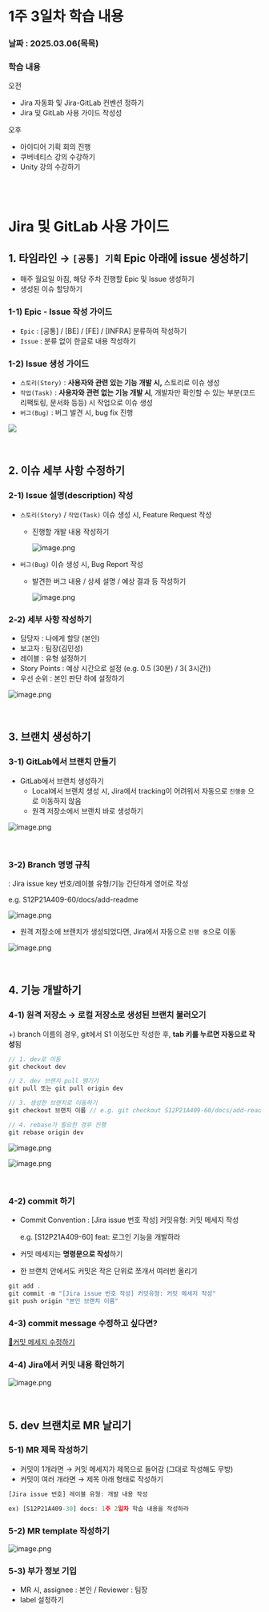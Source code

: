 # 1주 3일차 학습 내용  


### 날짜 : 2025.03.06(목목)

### 학습 내용 
오전
- Jira 자동화 및 Jira-GitLab 컨벤션 정하기
- Jira 및 GitLab 사용 가이드 작성성

오후
- 아이디어 기획 회의 진행
- 쿠버네티스 강의 수강하기
- Unity 강의 수강하기



<br><br>

# Jira 및 GitLab 사용 가이드 

## 1. 타임라인 → `[공통] 기획`  Epic 아래에 issue 생성하기

- 매주 월요일 아침, 해당 주차 진행할 Epic 및 Issue 생성하기
- 생성된 이슈 할당하기

### 1-1) Epic - Issue 작성 가이드

- `Epic` : [공통] / [BE] / [FE] / [INFRA] 분류하여 작성하기
- `Issue` : 분류 없이 한글로 내용 작성하기

### 1-2) Issue 생성 가이드

- `스토리(Story)` : **사용자와 관련 있는 기능 개발 시,** 스토리로 이슈 생성
- `작업(Task)` : **사용자와 관련 없는 기능 개발 시**, 개발자만 확인할 수 있는 부분(코드 리팩토링, 문서화 등등) 시 작업으로 이슈 생성
- `버그(Bug)` : 버그 발견 시, bug fix 진행

![](https://file.notion.so/f/f/b5e9c3b3-b372-4ed7-9136-622c310b6aeb/8de2d24d-2454-4a3b-a66a-b6ee615c224e/image.png?table=block&id=1aee783c-8bfc-80e0-88cb-cf7de58b5cae&spaceId=b5e9c3b3-b372-4ed7-9136-622c310b6aeb&expirationTimestamp=1741276800000&signature=1PXBu8Girr4TrBKOh2eSdRg2jH-hx_rAV5vMuesaZoE&downloadName=image.png)

<br>

## 2. 이슈 세부 사항 수정하기

### 2-1) Issue 설명(description) 작성

- `스토리(Story)` / `작업(Task)`  이슈 생성 시, Feature Request 작성
    - 진행할 개발 내용 작성하기
        
        ![image.png](https://file.notion.so/f/f/b5e9c3b3-b372-4ed7-9136-622c310b6aeb/85be191c-ac51-4d5c-ac6a-d55e184c3735/image.png?table=block&id=1aee783c-8bfc-8040-b0ad-e92724edc238&spaceId=b5e9c3b3-b372-4ed7-9136-622c310b6aeb&expirationTimestamp=1741276800000&signature=S6YkxsPlVmTr95W_dSBkhl9H701fSWuUIY494HqWXdA&downloadName=image.png)
        

- `버그(Bug)` 이슈 생성 시, Bug  Report 작성
    - 발견한 버그 내용 / 상세 설명 / 예상 결과 등 작성하기
        
        ![image.png](https://file.notion.so/f/f/b5e9c3b3-b372-4ed7-9136-622c310b6aeb/0c237299-d453-4749-b781-e06fb99c20fd/image.png?table=block&id=1aee783c-8bfc-8065-bb21-ccdce07169a7&spaceId=b5e9c3b3-b372-4ed7-9136-622c310b6aeb&expirationTimestamp=1741276800000&signature=ZCnW3J6bgCJ02SnbgI7J90MbzEYGHkN09ZY-TTmfLMY&downloadName=image.png)
        

### 2-2) 세부 사항 작성하기

- 담당자 : 나에게 할당 (본인)
- 보고자 : 팀장(김민성)
- 레이블 : 유형 설정하기
- Story Points : 예상 시간으로 설정 (e.g. 0.5 (30분) / 3( 3시간))
- 우선 순위 : 본인 판단 하에 설정하기

![image.png](https://file.notion.so/f/f/b5e9c3b3-b372-4ed7-9136-622c310b6aeb/00141fdb-ab8d-48da-bca0-879895c8893b/image.png?table=block&id=1aee783c-8bfc-8024-b8ce-cb266bd26925&spaceId=b5e9c3b3-b372-4ed7-9136-622c310b6aeb&expirationTimestamp=1741276800000&signature=U7qcUOSOa057AWiaw4hEWc0jq4Bb54k5OLaTMUh5538&downloadName=image.png)

<br>

## 3. 브랜치 생성하기

### 3-1) GitLab에서 브랜치 만들기

- GitLab에서 브랜치 생성하기
    - Local에서 브랜치 생성 시, Jira에서 tracking이 어려워서 자동으로 `진행중` 으로 이동하지 않음
    - 원격 저장소에서 브랜치 바로 생성하기

![image.png](https://file.notion.so/f/f/b5e9c3b3-b372-4ed7-9136-622c310b6aeb/a5d77499-debd-4182-8ff6-4c751657d49d/image.png?table=block&id=1aee783c-8bfc-80c1-8afd-effc8c513253&spaceId=b5e9c3b3-b372-4ed7-9136-622c310b6aeb&expirationTimestamp=1741276800000&signature=H-Dx5m8HIJWzw0IzBbZSGuy5QXTap-swYYZAeEGwlmk&downloadName=image.png)

<br>

### 3-2) Branch 명명 규칙

: Jira issue key 번호/레이블 유형/기능 간단하게 영어로 작성

e.g. S12P21A409-60/docs/add-readme

![image.png](https://file.notion.so/f/f/b5e9c3b3-b372-4ed7-9136-622c310b6aeb/2d9aa099-0947-46e8-89ff-cd1a0ba1a24b/image.png?table=block&id=1aee783c-8bfc-80e9-aaf2-d4e514a4f7f8&spaceId=b5e9c3b3-b372-4ed7-9136-622c310b6aeb&expirationTimestamp=1741276800000&signature=WrSTNuZiK1PLGFUVG72W5NziBeVZTM5Icqp05423qaI&downloadName=image.png)

- 원격 저장소에 브랜치가 생성되었다면, Jira에서 자동으로 `진행 중`으로 이동

![image.png](https://file.notion.so/f/f/b5e9c3b3-b372-4ed7-9136-622c310b6aeb/fcee293d-2bec-4d31-b69a-0d82840b0b33/image.png?table=block&id=1aee783c-8bfc-805b-9d3a-da78a5d382d4&spaceId=b5e9c3b3-b372-4ed7-9136-622c310b6aeb&expirationTimestamp=1741276800000&signature=DFHAXSCJJV0PpNT97H3IR3UtPmrugXP0IFdcAQ4fi7Q&downloadName=image.png)

<br>

## 4. 기능 개발하기

### 4-1) 원격 저장소 → 로컬 저장소로 생성된 브랜치 불러오기

+) branch 이름의 경우, git에서 S1 이정도만 작성한 후, **tab 키를 누르면 자동으로 작성**됨

```jsx
// 1. dev로 이동
git checkout dev 

// 2. dev 브랜치 pull 땡기기
git pull 또는 git pull origin dev 

// 3. 생성한 브랜치로 이동하기
git checkout 브랜치 이름 // e.g. git checkout S12P21A409-60/docs/add-readme

// 4. rebase가 필요한 경우 진행
git rebase origin dev
```

![image.png](https://file.notion.so/f/f/b5e9c3b3-b372-4ed7-9136-622c310b6aeb/c8c66ce8-6357-442d-b034-f560d9a40eb3/image.png?table=block&id=1aee783c-8bfc-80ed-aacb-d39271dcf16d&spaceId=b5e9c3b3-b372-4ed7-9136-622c310b6aeb&expirationTimestamp=1741276800000&signature=Tt-m9qAn0ntOGoR-oUSYcVirQg2Dtt7tzb9u6auhiRE&downloadName=image.png)

![image.png](https://file.notion.so/f/f/b5e9c3b3-b372-4ed7-9136-622c310b6aeb/12d554aa-0893-4975-9730-9367f27e3b5f/image.png?table=block&id=1aee783c-8bfc-8083-833c-d8ab5807a04e&spaceId=b5e9c3b3-b372-4ed7-9136-622c310b6aeb&expirationTimestamp=1741276800000&signature=3BjuI9vZopc0Ooo4nkOZ2lSpeoodpoKHMv0l6ewuy6c&downloadName=image.png)

<br>

### 4-2) commit 하기

- Commit Convention : [Jira issue 번호 작성] 커밋유형: 커밋 메세지 작성
    
    e.g. [S12P21A409-60] feat: 로그인 기능을 개발하라
    
- 커밋 메세지는 **명령문으로 작성**하기
- 한 브랜치 안에서도 커밋은 작은 단위로 쪼개서 여러번 올리기

```jsx
git add .
git commit -m "[Jira issue 번호 작성] 커밋유형: 커밋 메세지 작성"
git push origin "본인 브랜치 이름"
```

### 4-3) commit message 수정하고 싶다면?

[📍커밋 메세지 수정하기](https://www.notion.so/1a4e783c8bfc81e79fd7eedac4ef60f9?pvs=21) 

### 4-4) Jira에서 커밋 내용 확인하기

![image.png](https://file.notion.so/f/f/b5e9c3b3-b372-4ed7-9136-622c310b6aeb/0c495376-6a32-4368-9aed-f4f150913fd2/image.png?table=block&id=1aee783c-8bfc-80c3-9e5b-d32de69ca9b0&spaceId=b5e9c3b3-b372-4ed7-9136-622c310b6aeb&expirationTimestamp=1741276800000&signature=T2esaHk-uC3_V5RpWMKhSCxfPiQaCSCcBuFSelMLyhM&downloadName=image.png)

<br>

## 5. dev 브랜치로 MR 날리기

### 5-1) MR 제목 작성하기

- 커밋이 1개라면 → 커밋 메세지가 제목으로 들어감 (그대로 작성해도 무방)
- 커밋이 여러 개라면 → 제목 아래 형태로 작성하기

```jsx
[Jira issue 번호] 레이블 유형: 개발 내용 작성

ex) [S12P21A409-30] docs: 1주 2일차 학습 내용을 작성하라
```

### 5-2) MR template 작성하기

![image.png](https://file.notion.so/f/f/b5e9c3b3-b372-4ed7-9136-622c310b6aeb/3018c871-950a-4d65-9b8f-bb2ffa990747/image.png?table=block&id=1aee783c-8bfc-80fb-a6c5-cf2d1c121809&spaceId=b5e9c3b3-b372-4ed7-9136-622c310b6aeb&expirationTimestamp=1741276800000&signature=LLGNyXGEcrbXN3pcjjcO7Ai5t6xyQ0i7cPt2vbB3fd4&downloadName=image.png)

### 5-3) 부가 정보 기입

- MR 시, assignee : 본인 / Reviewer : 팀장
- label 설정하기